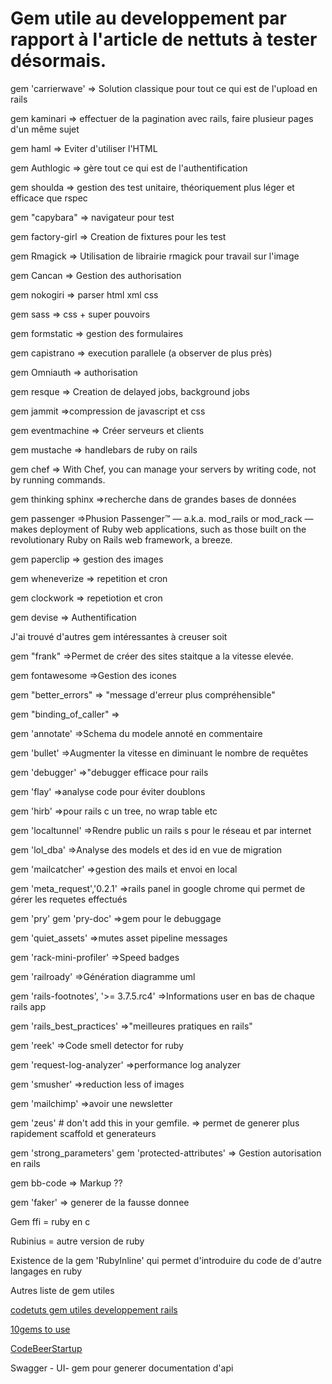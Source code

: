 # Gem utile au developpement par rapport à l'article de nettuts à tester désormais.


gem 'carrierwave'
=> Solution classique pour tout ce qui est de l'upload en rails

gem kaminari 
=> effectuer de la pagination avec rails, faire plusieur pages d'un même sujet

gem haml
=> Eviter d'utiliser l'HTML

gem Authlogic
=> gère tout ce qui est de l'authentification

gem shoulda 
=> gestion des test unitaire, théoriquement plus léger et efficace que rspec

gem "capybara"
=> navigateur pour test

gem factory-girl
=> Creation de fixtures pour les test

gem Rmagick
=> Utilisation de librairie rmagick pour travail sur l'image

gem Cancan
=> Gestion des authorisation 

gem nokogiri
=> parser html xml css

gem sass 
=> css + super pouvoirs

gem formstatic
=> gestion des formulaires

gem capistrano 
=> execution parallele (a observer de plus près)

gem Omniauth
=> authorisation

gem resque
=> Creation de delayed jobs, background jobs

gem jammit 
=>compression de javascript et css

gem eventmachine
=> Créer serveurs et clients

gem mustache
=> handlebars de ruby on rails

gem chef
=> With Chef, you can manage your servers by writing code, not by running commands.

gem thinking sphinx
=>recherche dans de grandes bases de données

gem passenger 
=>Phusion Passenger™ — a.k.a. mod_rails or mod_rack — makes deployment of Ruby web applications, such as those built on the revolutionary Ruby on Rails web framework, a breeze.

gem paperclip
=> gestion des images

gem wheneverize
=> repetition et cron 

gem clockwork
=> repetiotion et cron

gem devise
=> Authentification

J'ai trouvé d'autres gem intéressantes à creuser soit 

gem "frank"
=>Permet de créer des sites staitque a la vitesse elevée.

gem fontawesome
=>Gestion des icones

gem "better_errors"
=> "message d'erreur plus compréhensible"

gem "binding_of_caller"
=>

gem 'annotate'
=>Schema du modele annoté en commentaire

gem 'bullet'
=>Augmenter la vitesse en diminuant le nombre de requêtes

gem 'debugger'
=>"debugger efficace pour rails

gem 'flay'
=>analyse code pour éviter doublons

gem 'hirb'
=>pour rails c un tree, no wrap table etc

gem 'localtunnel'
=>Rendre public un rails s pour le réseau et par internet

gem 'lol_dba'
=>Analyse des models et des id en vue de migration

gem 'mailcatcher'
=>gestion des mails et envoi en local

gem 'meta_request','0.2.1'
=>rails panel in google chrome qui permet de gérer les requetes effectués

gem 'pry'
gem 'pry-doc'
=>gem pour le debuggage

gem 'quiet_assets'
=>mutes asset pipeline messages

gem 'rack-mini-profiler'
=>Speed badges

gem 'railroady'
=>Génération diagramme uml

gem 'rails-footnotes', '>= 3.7.5.rc4'
=>Informations user en bas de chaque rails app

gem 'rails_best_practices'
=>"meilleures pratiques en rails"

gem 'reek'
=>Code smell detector for ruby

gem 'request-log-analyzer'
=>performance log analyzer

gem 'smusher'
=>reduction less of images

gem 'mailchimp'
=>avoir une newsletter

gem 'zeus' # don't add this in your gemfile.
=> permet de generer plus rapidement scaffold et generateurs

gem 'strong_parameters'
gem 'protected-attributes'
=> Gestion autorisation en rails


gem bb-code
=> Markup ??

gem 'faker'
=> generer de la fausse donnee


Gem ffi = ruby en c

Rubinius = autre version de ruby



Existence de la gem 'RubyInline' qui permet d'introduire du code de d'autre langages en ruby

Autres liste de gem utiles

[codetuts gem utiles developpement rails](http://code.tutsplus.com/articles/24-extremely-useful-ruby-gems-for-web-development--net-23863)

[10gems to use](http://blog.teamtreehouse.com/10-must-have-ruby-gems)

[CodeBeerStartup](http://www.codebeerstartups.com/2013/04/must-have-gems-for-development-machine-in-ruby-on-rails/#.UxEzqNuRA5Y)

Swagger - UI- gem pour generer documentation d'api